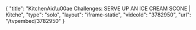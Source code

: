 {
    "title": "KitchenAid\u00ae Challenges: SERVE UP AN ICE CREAM SCONE | Kitche",
    "type": "solo",
    "layout": "iframe-static",
    "videoId": "3782950",
    "url": "\/tvpembed\/3782950"
}